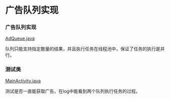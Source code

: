 # 广告队列实现

### 广告队列实现

[AdQueue.java](https://github.com/ztimc/AdQueue/blob/master/app/src/main/java/com/ztimc/adqueue/AdQueue.java)

队列只能支持指定数量的结果，并且执行任务在线程池中，保证了任务的执行是并行。

### 测试类

[MainActivity.java](https://github.com/ztimc/AdQueue/blob/master/app/src/main/java/com/ztimc/adqueue/MainActivity.java)

测试是否一直能获取广告，在log中能看到两个队列执行任务的过程。
